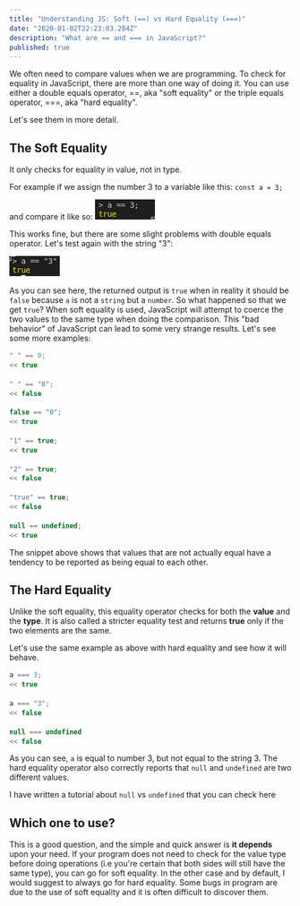 ```yaml
---
title: "Understanding JS: Soft (==) vs Hard Equality (===)"
date: "2020-01-02T22:23:03.284Z"
description: "What are == and === in JavaScript?"
published: true
---
```


We often need to compare values when we are programming. To check for equality in JavaScript, there are more than one way of doing it. You can use either a double equals operator, ==, aka "soft equality" or the triple equals operator, ===, aka "hard equality".

Let's see them in more detail.

## The Soft Equality

It only checks for equality in value, not in type.

For example if we assign the number 3 to a variable like this: `const a = 3;`

and compare it like so:
![a==3](a==3.png "a==3")

This works fine, but there are some slight problems with double equals operator. Let's test again with the string "3":

![a==3](a=="3".png 'a=="3"')

As you can see here, the returned output is `true` when in reality it should be `false` because `a` is not a `string` but a `number`. So what happened so that we get `true`? When soft equality is used, JavaScript will attempt
to coerce the two values to the same type when doing the comparison. This "bad behavior" of JavaScript can lead to some very strange results. Let's see some more examples:

```js
" " == 0;
<< true

" " == "0";
<< false

false == "0";
<< true

"1" == true;
<< true

"2" == true;
<< false

"true" == true;
<< false

null == undefined;
<< true
```

The snippet above shows that values that are not actually equal have a tendency to be reported
as being equal to each other.

## The Hard Equality

Unlike the soft equality, this equality operator checks for both the **value** and the **type**. It is also called a stricter equality test and returns **true** only if the two elements are the same.

Let's use the same example as above with hard equality and see how it will behave.

```js
a === 3;
<< true

a === "3";
<< false

null === undefined
<< false
```

As you can see, `a` is equal to number 3, but not equal to the string 3. The hard equality operator also correctly reports that `null` and `undefined` are two different values.

I have written a tutorial about `null` vs `undefined` that you can check here

## Which one to use?

This is a good question, and the simple and quick answer is **it depends** upon your need. If your program does not need to check for the value type before doing operations (i.e you're certain that both sides will still have the same type), you can go for soft equality. In the other case and by default, I would suggest to always go for hard equality. Some bugs in program are due to the use of soft equality and it is often difficult to discover them.
